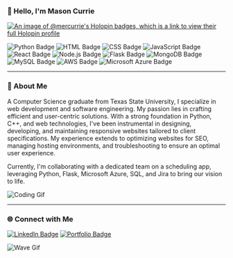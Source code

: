 ### 👋 Hello, I'm Mason Currie


[![An image of @mercurrie's Holopin badges, which is a link to view their full Holopin profile](https://holopin.me/mercurrie)](https://holopin.io/@mercurrie)


![Python Badge](https://img.shields.io/badge/-Python-3776AB?style=flat&logo=Python&logoColor=white)
![HTML Badge](https://img.shields.io/badge/-HTML5-E34F26?style=flat&logo=html5&logoColor=white)
![CSS Badge](https://img.shields.io/badge/-CSS3-1572B6?style=flat&logo=css3&logoColor=white)
![JavaScript Badge](https://img.shields.io/badge/-JavaScript-F7DF1E?style=flat&logo=javascript&logoColor=black)
![React Badge](https://img.shields.io/badge/-React-61DAFB?style=flat&logo=react&logoColor=black)
![Node.js Badge](https://img.shields.io/badge/-Node.js-339933?style=flat&logo=node.js&logoColor=white)
![Flask Badge](https://img.shields.io/badge/-Flask-000000?style=flat&logo=flask&logoColor=white)
![MongoDB Badge](https://img.shields.io/badge/-MongoDB-47A248?style=flat&logo=mongodb&logoColor=white)
![MySQL Badge](https://img.shields.io/badge/-MySQL-4479A1?style=flat&logo=mysql&logoColor=white)
![AWS Badge](https://img.shields.io/badge/-AWS-232F3E?style=flat&logo=amazon-aws&logoColor=white)
![Microsoft Azure Badge](https://img.shields.io/badge/-Microsoft%20Azure-0089D6?style=flat&logo=microsoft-azure&logoColor=white)

---

### 📜 About Me

A Computer Science graduate from Texas State University, I specialize in web development and software engineering. My passion lies in crafting efficient and user-centric solutions. With a strong foundation in Python, C++, and web technologies, I've been instrumental in designing, developing, and maintaining responsive websites tailored to client specifications. My experience extends to optimizing websites for SEO, managing hosting environments, and troubleshooting to ensure an optimal user experience.

Currently, I'm collaborating with a dedicated team on a scheduling app, leveraging Python, Flask, Microsoft Azure, SQL, and Jira to bring our vision to life.

![Coding Gif](https://media.giphy.com/media/LmNwrBhejkK9EFP504/giphy.gif)

---

### 🌐 Connect with Me

[![LinkedIn Badge](https://img.shields.io/badge/-LinkedIn-0077B5?style=flat&logo=LinkedIn&logoColor=white)](https://www.linkedin.com/in/mason-currie-010772b8/)
[![Portfolio Badge](https://img.shields.io/badge/-Portfolio-FF5722?style=flat&logo=Google-Chrome&logoColor=white)](https://masoncurrie.com/)

![Wave Gif](https://media.giphy.com/media/hvRJCLFzcasrR4ia7z/giphy.gif)
